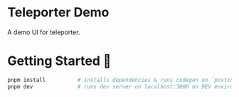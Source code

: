 # Teleporter Demo

A demo UI for teleporter.

# Getting Started 🚀

```sh
pnpm install          # installs dependencies & runs codegen on `postinstall`
pnpm dev              # runs dev server on localhost:3000 on DEV environment
```
